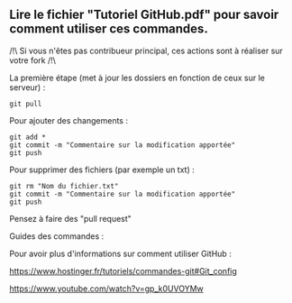 ## Lire le fichier "Tutoriel GitHub.pdf" pour savoir comment utiliser ces commandes.

/!\ Si vous n'êtes pas contribueur principal, ces actions sont à réaliser sur votre fork /!\

La première étape (met à jour les dossiers en fonction de ceux sur le serveur) :

```
git pull
```

Pour ajouter des changements : 

```
git add * 
git commit -m "Commentaire sur la modification apportée"
git push
```

Pour supprimer des fichiers (par exemple un txt) :

```
git rm "Nom du fichier.txt"
git commit -m "Commentaire sur la modification apportée"
git push
```
Pensez à faire des "pull request"

Guides des commandes :

Pour avoir plus d'informations sur comment utiliser GitHub :	

https://www.hostinger.fr/tutoriels/commandes-git#Git_config

https://www.youtube.com/watch?v=gp_k0UVOYMw







